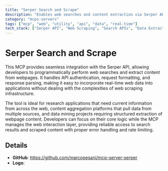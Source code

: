 ```yaml
---
title: "Serper Search and Scrape"
description: "Enables web searches and content extraction via Serper API for research, aggregation, and data mining tasks."
category: "mcps-servers"
tags: ["mcp", "web", "utility", "api", "data", "real-time"]
tech_stack: ["Serper API", "Web Scraping", "Search APIs", "Data Extraction", "Content Aggregation"]
---
```


# Serper Search and Scrape

This MCP provides seamless integration with the Serper API, allowing developers to programmatically perform web searches and extract content from webpages. It handles API authentication, request formatting, and response parsing, making it easy to incorporate real-time web data into applications without dealing with the complexities of web scraping infrastructure.

The tool is ideal for research applications that need current information from across the web, content aggregation platforms that pull data from multiple sources, and data mining projects requiring structured extraction of webpage content. Developers can focus on their core logic while the MCP manages the web interaction layer, providing reliable access to search results and scraped content with proper error handling and rate limiting.

## Details

- **GitHub**: https://github.com/marcopesani/mcp-server-serper
- **Logo**: 
